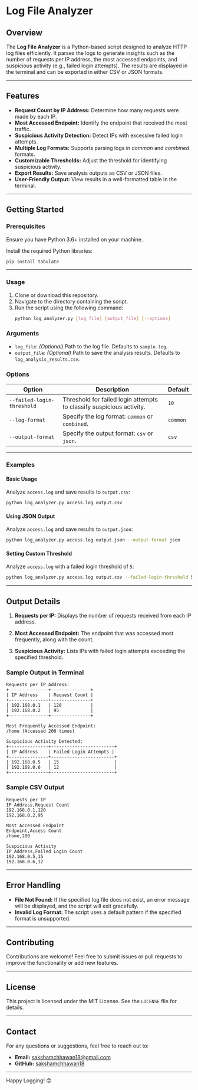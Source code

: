 # **Log File Analyzer**

## **Overview**

The **Log File Analyzer** is a Python-based script designed to analyze HTTP log files efficiently. It parses the logs to generate insights such as the number of requests per IP address, the most accessed endpoints, and suspicious activity (e.g., failed login attempts). The results are displayed in the terminal and can be exported in either CSV or JSON formats.

---

## **Features**

- **Request Count by IP Address:** Determine how many requests were made by each IP.
- **Most Accessed Endpoint:** Identify the endpoint that received the most traffic.
- **Suspicious Activity Detection:** Detect IPs with excessive failed login attempts.
- **Multiple Log Formats:** Supports parsing logs in *common* and *combined* formats.
- **Customizable Thresholds:** Adjust the threshold for identifying suspicious activity.
- **Export Results:** Save analysis outputs as CSV or JSON files.
- **User-Friendly Output:** View results in a well-formatted table in the terminal.

---

## **Getting Started**

### **Prerequisites**
Ensure you have Python 3.6+ installed on your machine.

Install the required Python libraries:
```bash
pip install tabulate
```

---

### **Usage**

1. Clone or download this repository.
2. Navigate to the directory containing the script.
3. Run the script using the following command:
   ```bash
   python log_analyzer.py [log_file] [output_file] [--options]
   ```

### **Arguments**
- `log_file`: *(Optional)* Path to the log file. Defaults to `sample.log`.
- `output_file`: *(Optional)* Path to save the analysis results. Defaults to `log_analysis_results.csv`.

### **Options**
| Option                  | Description                                                                                   | Default                  |
|-------------------------|-----------------------------------------------------------------------------------------------|--------------------------|
| `--failed-login-threshold` | Threshold for failed login attempts to classify suspicious activity.                          | `10`                     |
| `--log-format`           | Specify the log format: `common` or `combined`.                                               | `common`                 |
| `--output-format`        | Specify the output format: `csv` or `json`.                                                   | `csv`                    |

---

### **Examples**

#### **Basic Usage**
Analyze `access.log` and save results to `output.csv`:
```bash
python log_analyzer.py access.log output.csv
```

#### **Using JSON Output**
Analyze `access.log` and save results to `output.json`:
```bash
python log_analyzer.py access.log output.json --output-format json
```

#### **Setting Custom Threshold**
Analyze `access.log` with a failed login threshold of `5`:
```bash
python log_analyzer.py access.log output.csv --failed-login-threshold 5
```

---

## **Output Details**

1. **Requests per IP:**
   Displays the number of requests received from each IP address.

2. **Most Accessed Endpoint:**
   The endpoint that was accessed most frequently, along with the count.

3. **Suspicious Activity:**
   Lists IPs with failed login attempts exceeding the specified threshold.

### **Sample Output in Terminal**
```plaintext
Requests per IP Address:
+---------------+---------------+
| IP Address    | Request Count |
+---------------+---------------+
| 192.168.0.1   | 120           |
| 192.168.0.2   | 95            |
+---------------+---------------+

Most Frequently Accessed Endpoint:
/home (Accessed 200 times)

Suspicious Activity Detected:
+---------------+------------------------+
| IP Address    | Failed Login Attempts |
+---------------+------------------------+
| 192.168.0.5   | 15                     |
| 192.168.0.6   | 12                     |
+---------------+------------------------+
```

### **Sample CSV Output**
```csv
Requests per IP
IP Address,Request Count
192.168.0.1,120
192.168.0.2,95

Most Accessed Endpoint
Endpoint,Access Count
/home,200

Suspicious Activity
IP Address,Failed Login Count
192.168.0.5,15
192.168.0.6,12
```

---

## **Error Handling**

- **File Not Found:** If the specified log file does not exist, an error message will be displayed, and the script will exit gracefully.
- **Invalid Log Format:** The script uses a default pattern if the specified format is unsupported.

---

## **Contributing**

Contributions are welcome! Feel free to submit issues or pull requests to improve the functionality or add new features.

---

## **License**

This project is licensed under the MIT License. See the `LICENSE` file for details.

---

## **Contact**

For any questions or suggestions, feel free to reach out to:
- **Email:** [sakshamchhawan18@gmail.com](mailto:sakshamchhawan18@gmail.com)
- **GitHub:** [sakshamchhawan18](https://github.com/sakshamchhawan18)

---

Happy Logging! 😊